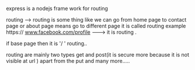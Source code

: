 express is a nodejs frame work for routing

routing --> routing is some thing like we can go from home page to contact page 
or about page means go to different page it is called routing
 example https:// www.facebook.com/profile ---> it is routing  .


 if base page then it is '/ ' routing..

 routing are mainly two types get and post(it is secure more because it is not visible at url ) 
  apart from the put and many more.....